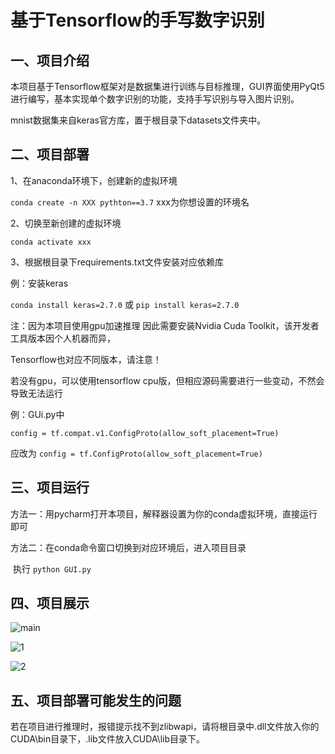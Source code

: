 # 基于Tensorflow的手写数字识别

## 一、项目介绍

本项目基于Tensorflow框架对是数据集进行训练与目标推理，GUI界面使用PyQt5进行编写，基本实现单个数字识别的功能，支持手写识别与导入图片识别。

mnist数据集来自keras官方库，置于根目录下datasets文件夹中。



## 二、项目部署

1、在anaconda环境下，创建新的虚拟环境

`conda create -n XXX pythton==3.7`     xxx为你想设置的环境名

2、切换至新创建的虚拟环境

`conda activate xxx`

3、根据根目录下requirements.txt文件安装对应依赖库

例：安装keras

`conda install keras=2.7.0` 或 `pip install keras=2.7.0`

注：因为本项目使用gpu加速推理 因此需要安装Nvidia Cuda Toolkit，该开发者工具版本因个人机器而异，

Tensorflow也对应不同版本，请注意！

若没有gpu，可以使用tensorflow cpu版，但相应源码需要进行一些变动，不然会导致无法运行

例：GUi.py中

`config = tf.compat.v1.ConfigProto(allow_soft_placement=True)`

应改为 `config = tf.ConfigProto(allow_soft_placement=True)`



## 三、项目运行

方法一：用pycharm打开本项目，解释器设置为你的conda虚拟环境，直接运行即可

方法二：在conda命令窗口切换到对应环境后，进入项目目录

​                执行 `python GUI.py`



## 四、项目展示

![main](.\numregonizedGUI\main.png)

![1](.\numregonizedGUI\1.png)

![2](.\numregonizedGUI\2.png)



## 五、项目部署可能发生的问题

若在项目进行推理时，报错提示找不到zlibwapi，请将根目录中.dll文件放入你的CUDA\bin目录下，.lib文件放入CUDA\lib目录下。



